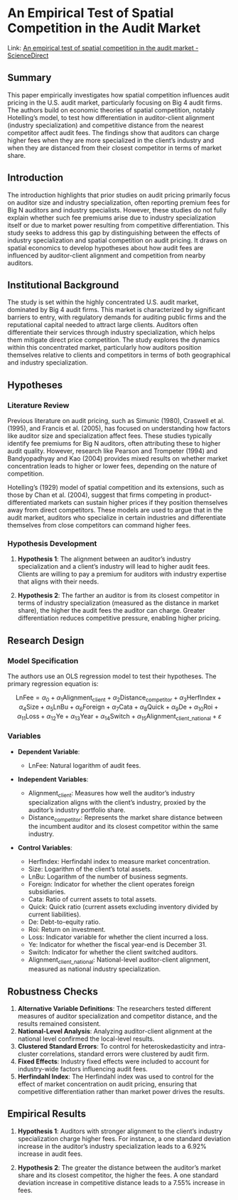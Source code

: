 # An Empirical Test of Spatial Competition in the Audit Market

Link: [An empirical test of spatial competition in the audit market - ScienceDirect](https://www.sciencedirect.com/science/article/pii/S016541011100070X)

## Summary

This paper empirically investigates how spatial competition influences audit pricing in the U.S. audit market, particularly focusing on Big 4 audit firms. The authors build on economic theories of spatial competition, notably Hotelling’s model, to test how differentiation in auditor-client alignment (industry specialization) and competitive distance from the nearest competitor affect audit fees. The findings show that auditors can charge higher fees when they are more specialized in the client’s industry and when they are distanced from their closest competitor in terms of market share.

## Introduction

The introduction highlights that prior studies on audit pricing primarily focus on auditor size and industry specialization, often reporting premium fees for Big N auditors and industry specialists. However, these studies do not fully explain whether such fee premiums arise due to industry specialization itself or due to market power resulting from competitive differentiation. This study seeks to address this gap by distinguishing between the effects of industry specialization and spatial competition on audit pricing. It draws on spatial economics to develop hypotheses about how audit fees are influenced by auditor-client alignment and competition from nearby auditors.

## Institutional Background
The study is set within the highly concentrated U.S. audit market, dominated by Big 4 audit firms. This market is characterized by significant barriers to entry, with regulatory demands for auditing public firms and the reputational capital needed to attract large clients. Auditors often differentiate their services through industry specialization, which helps them mitigate direct price competition. The study explores the dynamics within this concentrated market, particularly how auditors position themselves relative to clients and competitors in terms of both geographical and industry specialization.

## Hypotheses

### Literature Review
Previous literature on audit pricing, such as Simunic (1980), Craswell et al. (1995), and Francis et al. (2005), has focused on understanding how factors like auditor size and specialization affect fees. These studies typically identify fee premiums for Big N auditors, often attributing these to higher audit quality. However, research like Pearson and Trompeter (1994) and Bandyopadhyay and Kao (2004) provides mixed results on whether market concentration leads to higher or lower fees, depending on the nature of competition.

Hotelling’s (1929) model of spatial competition and its extensions, such as those by Chan et al. (2004), suggest that firms competing in product-differentiated markets can sustain higher prices if they position themselves away from direct competitors. These models are used to argue that in the audit market, auditors who specialize in certain industries and differentiate themselves from close competitors can command higher fees.

### Hypothesis Development
1. **Hypothesis 1**: The alignment between an auditor’s industry specialization and a client’s industry will lead to higher audit fees. Clients are willing to pay a premium for auditors with industry expertise that aligns with their needs.
   
2. **Hypothesis 2**: The farther an auditor is from its closest competitor in terms of industry specialization (measured as the distance in market share), the higher the audit fees the auditor can charge. Greater differentiation reduces competitive pressure, enabling higher pricing.

## Research Design

### Model Specification
The authors use an OLS regression model to test their hypotheses. The primary regression equation is:

```math
\text{LnFee} = \alpha_0 + \alpha_1 \text{Alignment}_{\text{client}} + \alpha_2 \text{Distance}_{\text{competitor}} + \alpha_3 \text{HerfIndex} + \alpha_4 \text{Size} + \alpha_5 \text{LnBu} + \alpha_6 \text{Foreign} + \alpha_7 \text{Cata} + \alpha_8 \text{Quick} + \alpha_9 \text{De} + \alpha_{10} \text{Roi} + \alpha_{11} \text{Loss} + \alpha_{12} \text{Ye} + \alpha_{13} \text{Year} + \alpha_{14} \text{Switch} + \alpha_{15} \text{Alignment}_{\text{client\_national}} + \varepsilon
```

### Variables

- **Dependent Variable**:
  - $\text{LnFee}$: Natural logarithm of audit fees.
  
- **Independent Variables**:
  - $\text{Alignment}_{\text{client}}$: Measures how well the auditor’s industry specialization aligns with the client’s industry, proxied by the auditor’s industry portfolio share.
  - $\text{Distance}_{\text{competitor}}$: Represents the market share distance between the incumbent auditor and its closest competitor within the same industry.
  
- **Control Variables**:
  - $\text{HerfIndex}$: Herfindahl index to measure market concentration.
  - $\text{Size}$: Logarithm of the client’s total assets.
  - $\text{LnBu}$: Logarithm of the number of business segments.
  - $\text{Foreign}$: Indicator for whether the client operates foreign subsidiaries.
  - $\text{Cata}$: Ratio of current assets to total assets.
  - $\text{Quick}$: Quick ratio (current assets excluding inventory divided by current liabilities).
  - $\text{De}$: Debt-to-equity ratio.
  - $\text{Roi}$: Return on investment.
  - $\text{Loss}$: Indicator variable for whether the client incurred a loss.
  - $\text{Ye}$: Indicator for whether the fiscal year-end is December 31.
  - $\text{Switch}$: Indicator for whether the client switched auditors.
  - $`\text{Alignment}_{\text{client\_national}}`$: National-level auditor-client alignment, measured as national industry specialization.

## Robustness Checks

1. **Alternative Variable Definitions**: The researchers tested different measures of auditor specialization and competitor distance, and the results remained consistent.
2. **National-Level Analysis**: Analyzing auditor-client alignment at the national level confirmed the local-level results.
3. **Clustered Standard Errors**: To control for heteroskedasticity and intra-cluster correlations, standard errors were clustered by audit firm.
4. **Fixed Effects**: Industry fixed effects were included to account for industry-wide factors influencing audit fees.
5. **Herfindahl Index**: The Herfindahl index was used to control for the effect of market concentration on audit pricing, ensuring that competitive differentiation rather than market power drives the results.

## Empirical Results

1. **Hypothesis 1**: Auditors with stronger alignment to the client’s industry specialization charge higher fees. For instance, a one standard deviation increase in the auditor’s industry specialization leads to a 6.92% increase in audit fees.
   
2. **Hypothesis 2**: The greater the distance between the auditor’s market share and its closest competitor, the higher the fees. A one standard deviation increase in competitive distance leads to a 7.55% increase in fees.
